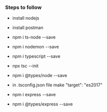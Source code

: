 ### Steps to follow

- install nodejs
- install postman

- npm i ts-node --save
- npm i nodemon --save
- npm i typescript --save
- npx tsc --init
- npm i @types/node --save

- in .tsconfig.json file make "target": "es2017"

- npm i express --save
- npm i @types/express --save